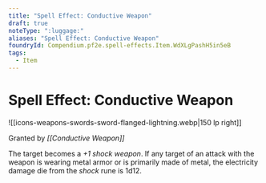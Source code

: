 ```yaml
---
title: "Spell Effect: Conductive Weapon"
draft: true
noteType: ":luggage:"
aliases: "Spell Effect: Conductive Weapon"
foundryId: Compendium.pf2e.spell-effects.Item.WdXLgPashH5in5eB
tags:
  - Item
---
```


# Spell Effect: Conductive Weapon
![[icons-weapons-swords-sword-flanged-lightning.webp|150 lp right]]

Granted by _[[Conductive Weapon]]_

The target becomes a _+1 shock weapon_. If any target of an attack with the weapon is wearing metal armor or is primarily made of metal, the electricity damage die from the _shock_ rune is 1d12.

